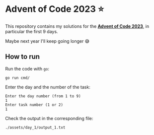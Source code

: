 # Advent of Code 2023 ⭐️

This repository contains my solutions for the [**Advent of Code 2023**](https://adventofcode.com/2023), in particular the first 9 days.

Maybe next year I'll keep going longer 😅

## How to run

Run the code with `go`:
```shell
go run cmd/
```

Enter the day and the number of the task:
```shell
Enter the day number (from 1 to 9)
1
Enter task number (1 or 2)
1
```

Check the output in the corresponding file:
```text
./assets/day_1/output_1.txt
```